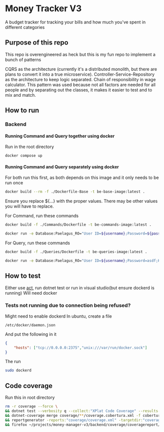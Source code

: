 # Money Tracker V3

A budget tracker for tracking your bills and how much you've spent in different categories

## Purpose of this repo
This repo is overengineered as heck but this is my fun repo to implement a bunch of patterns

CQRS as the architecture (currently it's a distributed monolith, but there are plans to convert it into a true microservice).
Controller-Service-Repository as the architecture to keep logic separated.
Chain of responsibility in wage calculator. This pattern was used because not all factors are needed for all people and by separating out the classes, it makes it easier to test and to mix and match. 

## How to run
### Backend
#### Running Command and Query together using docker
Run in the root directory
```bash
docker compose up
```
#### Running Command and Query separately using docker
For both run this first, as both depends on this image and it only needs to be run once
```bash
docker build --rm -f ./Dockerfile-Base -t be-base-image:latest .
```
Ensure you replace ${...} with the proper values. There may be other values you will have to replace.

For Command, run these commands
```bash
docker build -f ./Commands/Dockerfile -t be-commands-image:latest .

docker run -e Database:Paelagus_RO="User ID=${username};Password=${password};Host=172.17.0.1;Port=5432;Database=${database}" -e ASPNETCORE_ENVIRONMENT="Development" -p 1235:8080 be-commands-image
```

For Query, run these commands
```bash
docker build -f ./Queries/Dockerfile -t be-queries-image:latest .

docker run -e Database:Paelagus_RO="User ID=${username};Password=asdf;Host=172.17.0.1;Port=5432;Database=deshortone" -e ASPNETCORE_ENVIRONMENT="Development" -p 1235:8080 be-queries-image
```
## How to test
Either use [act](https://github.com/nektos/act), run dotnet test or run in visual studio(but ensure dockerd is running)
Will need docker

### Tests not running due to connection being refused?
Might need to enable dockerd
In ubuntu, create a file
```
/etc/docker/daemon.json
```
And put the following in it
```json
{
    "hosts": ["tcp://0.0.0.0:2375","unix:///var/run/docker.sock"]
} 
```
The run
```bash
sudo dockerd
```

## Code coverage
Run this in root directory
```bash
rm -r coverage --force \
&& dotnet test --verbosity q --collect:"XPlat Code Coverage" --results-directory coverage \
&& dotnet-coverage merge coverage/**/coverage.cobertura.xml -f cobertura -o coverage/coverage.xml \
&& reportgenerator -reports:"coverage/coverage.xml" -targetdir:"coverage/coveragereport" -reporttypes:Html \
&& firefox ~/projects/money-manager-v3/backend/coverage/coveragereport/index.htm
```
